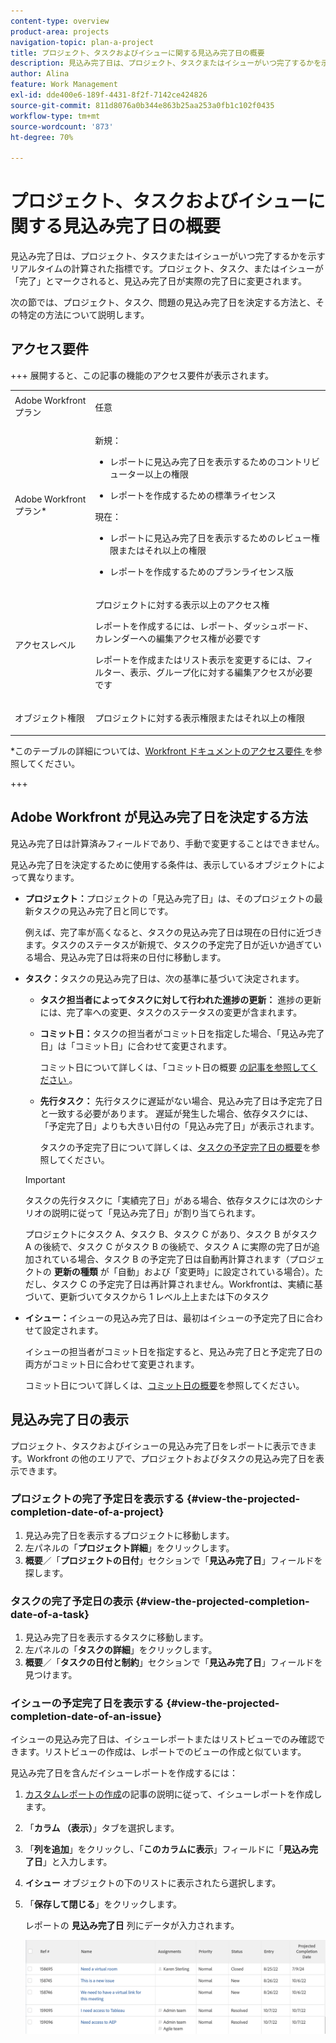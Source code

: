 ```yaml
---
content-type: overview
product-area: projects
navigation-topic: plan-a-project
title: プロジェクト、タスクおよびイシューに関する見込み完了日の概要
description: 見込み完了日は、プロジェクト、タスクまたはイシューがいつ完了するかを示すリアルタイムの計算された指標です。プロジェクト、タスク、またはイシューが「完了」とマークされると、見込み完了日が実際の完了日に変更されます。
author: Alina
feature: Work Management
exl-id: dde400e6-189f-4431-8f2f-7142ce424826
source-git-commit: 811d8076a0b344e863b25aa253a0fb1c102f0435
workflow-type: tm+mt
source-wordcount: '873'
ht-degree: 70%

---
```


# プロジェクト、タスクおよびイシューに関する見込み完了日の概要

<!-- Audited: 1/2024 -->

見込み完了日は、プロジェクト、タスクまたはイシューがいつ完了するかを示すリアルタイムの計算された指標です。プロジェクト、タスク、またはイシューが「完了」とマークされると、見込み完了日が実際の完了日に変更されます。

次の節では、プロジェクト、タスク、問題の見込み完了日を決定する方法と、その特定の方法について説明します。

## アクセス要件

+++ 展開すると、この記事の機能のアクセス要件が表示されます。


<table style="table-layout:auto"> 
 <col> 
 <col> 
 <tbody> 
  <tr> 
   <td role="rowheader">Adobe Workfront プラン</td> 
   <td> <p>任意</p> </td> 
  </tr> 
  <tr> 
   <td role="rowheader">Adobe Workfront プラン*</td> 
   <td> 
   <p>新規： 
   <ul><li><p>レポートに見込み完了日を表示するためのコントリビューター以上の権限</p></li> <li><p>レポートを作成するための標準ライセンス</p></li> </ul>

<p>現在： 
   <ul><li><p>レポートに見込み完了日を表示するためのレビュー権限またはそれ以上の権限</p></li> 
   <li><p>レポートを作成するためのプランライセンス版</p> </li></ul>
      </td> 
  </tr> 
  <tr> 
   <td role="rowheader">アクセスレベル</td> 
   <td> <p>プロジェクトに対する表示以上のアクセス権</p> <p>レポートを作成するには、レポート、ダッシュボード、カレンダーへの編集アクセス権が必要です</p> <p>レポートを作成またはリスト表示を変更するには、フィルター、表示、グループ化に対する編集アクセスが必要です</p>  </td> 
  </tr> 
  <tr> 
   <td role="rowheader">オブジェクト権限</td> 
   <td> <p>プロジェクトに対する表示権限またはそれ以上の権限</p> </td> 
  </tr> 
 </tbody> 
</table>

*このテーブルの詳細については、[Workfront ドキュメントのアクセス要件 ](/help/quicksilver/administration-and-setup/add-users/access-levels-and-object-permissions/access-level-requirements-in-documentation.md) を参照してください。

+++

## Adobe Workfront が見込み完了日を決定する方法

見込み完了日は計算済みフィールドであり、手動で変更することはできません。

見込み完了日を決定するために使用する条件は、表示しているオブジェクトによって異なります。

* **プロジェクト：**&#x200B;プロジェクトの「見込み完了日」は、そのプロジェクトの最新タスクの見込み完了日と同じです。

  例えば、完了率が高くなると、タスクの見込み完了日は現在の日付に近づきます。タスクのステータスが新規で、タスクの予定完了日が近いか過ぎている場合、見込み完了日は将来の日付に移動します。

* **タスク：**&#x200B;タスクの見込み完了日は、次の基準に基づいて決定されます。

   * **タスク担当者によってタスクに対して行われた進捗の更新：** 進捗の更新には、完了率への変更、タスクのステータスの変更が含まれます。
   * **コミット日：**&#x200B;タスクの担当者がコミット日を指定した場合、「見込み完了日」は「コミット日」に合わせて変更されます。

     コミット日について詳しくは、「コミット日の概要 [ の記事を参照してください ](../../../manage-work/projects/updating-work-in-a-project/overview-of-commit-dates.md)。

   * **先行タスク：** 先行タスクに遅延がない場合、見込み完了日は予定完了日と一致する必要があります。 遅延が発生した場合、依存タスクには、「予定完了日」よりも大きい日付の「見込み完了日」が表示されます。

     タスクの予定完了日について詳しくは、[タスクの予定完了日の概要](../../../manage-work/tasks/task-information/task-planned-completion-date.md)を参照してください。

  >[!IMPORTANT]
  >
  >タスクの先行タスクに「実績完了日」がある場合、依存タスクには次のシナリオの説明に従って「見込み完了日」が割り当てられます。
  >
  >
  >プロジェクトにタスク A、タスク B、タスク C があり、タスク B がタスク A の後続で、タスク C がタスク B の後続で、タスク A に実際の完了日が追加されている場合、タスク B の予定完了日は自動再計算されます（プロジェクトの **更新の種類** が「自動」および「変更時」に設定されている場合）。ただし、タスク C の予定完了日は再計算されません。Workfrontは、実績に基づいて、更新づいてタスクから 1 レベル上上または下のタスク

* **イシュー：**&#x200B;イシューの見込み完了日は、最初はイシューの予定完了日に合わせて設定されます。

  イシューの担当者がコミット日を指定すると、見込み完了日と予定完了日の両方がコミット日に合わせて変更されます。

  コミット日について詳しくは、[コミット日の概要](../../../manage-work/projects/updating-work-in-a-project/overview-of-commit-dates.md)を参照してください。

## 見込み完了日の表示

プロジェクト、タスクおよびイシューの見込み完了日をレポートに表示できます。Workfront の他のエリアで、プロジェクトおよびタスクの見込み完了日を表示できます。

### プロジェクトの完了予定日を表示する {#view-the-projected-completion-date-of-a-project}

1. 見込み完了日を表示するプロジェクトに移動します。
1. 左パネルの「**プロジェクト詳細**」をクリックします。
1. **概要**／「**プロジェクトの日付**」セクションで「**見込み完了日**」フィールドを探します。

### タスクの完了予定日の表示 {#view-the-projected-completion-date-of-a-task}

1. 見込み完了日を表示するタスクに移動します。
1. 左パネルの「**タスクの詳細**」をクリックします。
1. **概要**／「**タスクの日付と制約**」セクションで「**見込み完了日**」フィールドを見つけます。

### イシューの予定完了日を表示する {#view-the-projected-completion-date-of-an-issue}

イシューの見込み完了日は、イシューレポートまたはリストビューでのみ確認できます。リストビューの作成は、レポートでのビューの作成と似ています。

見込み完了日を含んだイシューレポートを作成するには：

1. [カスタムレポートの作成](../../../reports-and-dashboards/reports/creating-and-managing-reports/create-custom-report.md)の記事の説明に従って、イシューレポートを作成します。
1. 「**カラム （表示）**」タブを選択します。
1. 「**列を追加**」をクリックし、「**このカラムに表示**」フィールドに「**見込み完了日**」と入力します。

1. **イシュー** オブジェクトの下のリストに表示されたら選択します。
1. 「**保存して閉じる**」をクリックします。

   レポートの **見込み完了日** 列にデータが入力されます。

   ![](assets/issue-projected-completion-date-in-view-nwe-350x148.png)
